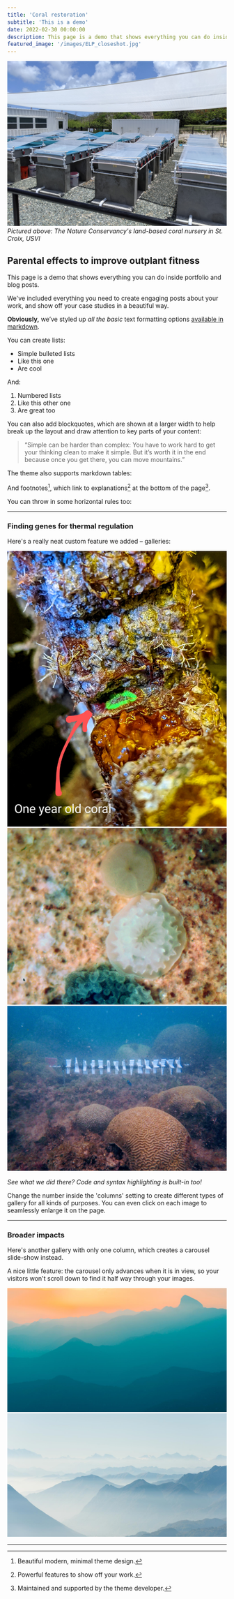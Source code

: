```yaml
---
title: 'Coral restoration'
subtitle: 'This is a demo'
date: 2022-02-30 00:00:00
description: This page is a demo that shows everything you can do inside portfolio and blog posts.
featured_image: '/images/ELP_closeshot.jpg'
---
```


![](/images/ELP_closeshot.jpg)
_Pictured above: The Nature Conservancy's land-based coral nursery in St. Croix, USVI_


## Parental effects to improve outplant fitness

This page is a demo that shows everything you can do inside portfolio and blog posts.

We've included everything you need to create engaging posts about your work, and show off your case studies in a beautiful way.

**Obviously,** we’ve styled up *all the basic* text formatting options [available in markdown](https://github.com/adam-p/markdown-here/wiki/Markdown-Cheatsheet).

You can create lists:

* Simple bulleted lists
* Like this one
* Are cool

And:

1. Numbered lists
2. Like this other one
3. Are great too

You can also add blockquotes, which are shown at a larger width to help break up the layout and draw attention to key parts of your content:

> “Simple can be harder than complex: You have to work hard to get your thinking clean to make it simple. But it’s worth it in the end because once you get there, you can move mountains.”

The theme also supports markdown tables:


And footnotes[^1], which link to explanations[^2] at the bottom of the page[^3].

[^1]: Beautiful modern, minimal theme design.
[^2]: Powerful features to show off your work.
[^3]: Maintained and supported by the theme developer.

You can throw in some horizontal rules too:

---

### Finding genes for thermal regulation

Here's a really neat custom feature we added – galleries:

<div class="gallery" data-columns="3">
	<img src="/images/Oneyear_recruit.jpg">
	<img src="/images/tile recruit (1).jpg">
	<img src="/images/Outplant_recruit.JPG">
</div>


*See what we did there? Code and syntax highlighting is built-in too!*

Change the number inside the 'columns' setting to create different types of gallery for all kinds of purposes. You can even click on each image to seamlessly enlarge it on the page.

---

### Broader impacts

Here's another gallery with only one column, which creates a carousel slide-show instead.

A nice little feature: the carousel only advances when it is in view, so your visitors won't scroll down to find it half way through your images.

<div class="gallery" data-columns="1">
	<img src="/images/demo/demo-landscape.jpg">
	<img src="/images/demo/demo-landscape-2.jpg">
</div>


---
